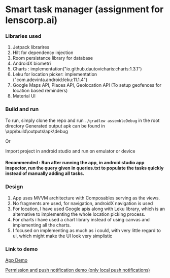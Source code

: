 # Smart task manager (assignment for lenscorp.ai)

### Libraries used
1. Jetpack librarires
2. Hilt for dependency injection
3. Room persistance library for database
4. AndroidX biometri
5. Charts : implementation("io.github.dautovicharis:charts:1.3.1")
6. Leku for location picker:  implementation ("com.adevinta.android:leku:11.1.4")
7. Google Maps API, Places API, Geolocation API (To setup geofences for location based reminders)
8. Material UI 

### Build and run

To run, simply clone the repo and run 
``./gradlew assembleDebug`` in the root directory
Generated output apk can be found in \app\build\outputs\apk\debug

Or 

Import project in android studio and run on emulator or device
#### Recommended : Run after running the app, in android studio app inspector, run the query given in queries.txt to populate the tasks quickly instead of manually adding all tasks.


### Design
1. App uses MVVM architecture with Composables serving as the views.
2. No fragments are used, for navigation, androidX navigation is used
3. For location, I have used Google apis along with Leku library, which is an alternative to implementing the whole location picking process.
4. For charts i have used a chart library instead of using canvas and implementing all the charts.
5. I focused on implementing as much as i could, with very little regard to ui, which might make the UI look very simplistic

### Link to demo
[App Demo](https://www.youtube.com/watch?v=M2bRYKTXCo4)

[Permission and push notification demo (only local push notifications)](https://www.youtube.com/watch?v=hPlivd74gWA)
